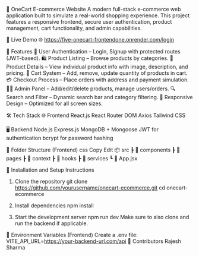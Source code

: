 🛒 OneCart E-commerce Website
A modern full-stack e-commerce web application built to simulate a real-world shopping experience.
This project features a responsive frontend, secure user authentication, product management, 
cart functionality, and admin capabilities.

🔗 Live Demo
🌐 https://five-onecart-frontendone.onrender.com/login

📌 Features
🔐 User Authentication – Login, Signup with protected routes (JWT-based).
🛍️ Product Listing – Browse products by categories.
📄 Product Details – View individual product info with image, description, and pricing.
🛒 Cart System – Add, remove, update quantity of products in cart.
💳 Checkout Process – Place orders with address and payment simulation.
🧑‍💼 Admin Panel – Add/edit/delete products, manage users/orders.
🔍 Search and Filter – Dynamic search bar and category filtering.
📱 Responsive Design – Optimized for all screen sizes.

🛠️ Tech Stack
🌐 Frontend
React.js
React Router DOM
Axios
Tailwind CSS 

🖥️ Backend
Node.js
Express.js
MongoDB + Mongoose
JWT for authentication
bcrypt for password hashing

📂 Folder Structure (Frontend)
css
Copy
Edit
📦 src
 ┣ 📂 components
 ┣ 📂 pages
 ┣ 📂 context
 ┣ 📂 hooks
 ┣ 📂 services
 ┗ 📜 App.jsx
 
🚀 Installation and Setup Instructions
1. Clone the repository
git clone https://github.com/yourusername/onecart-ecommerce.git
cd onecart-ecommerce

3. Install dependencies
   npm install
4. Start the development server
npm run dev
Make sure to also clone and run the backend if applicable.

🔐 Environment Variables (Frontend)
Create a .env file:
VITE_API_URL=https://your-backend-url.com/api
🙌 Contributors
Rajesh Sharma


